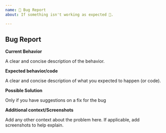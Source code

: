 ```yaml
---
name: 🐛 Bug Report
about: If something isn't working as expected 🤔.

---
```


## Bug Report
**Current Behavior**

A clear and concise description of the behavior.

**Expected behavior/code**

A clear and concise description of what you expected to happen (or code).

**Possible Solution**

Only if you have suggestions on a fix for the bug

**Additional context/Screenshots**

Add any other context about the problem here. If applicable, add screenshots to help explain.
